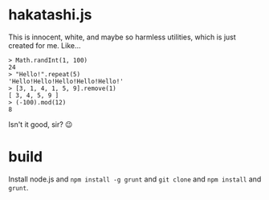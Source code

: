 hakatashi.js
============

This is innocent, white, and maybe so harmless utilities, which is just created for me. Like...

```
> Math.randInt(1, 100)
24
> "Hello!".repeat(5)
'Hello!Hello!Hello!Hello!Hello!'
> [3, 1, 4, 1, 5, 9].remove(1)
[ 3, 4, 5, 9 ]
> (-100).mod(12)
8
```

Isn't it good, sir? :wink:

# build

Install node.js and `npm install -g grunt` and `git clone` and `npm install` and `grunt`.
